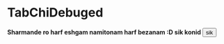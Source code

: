 # TabChiDebuged
<b> Sharmande ro harf eshgam namitonam harf bezanam :D sik konid </b>
<button> sik </button>

